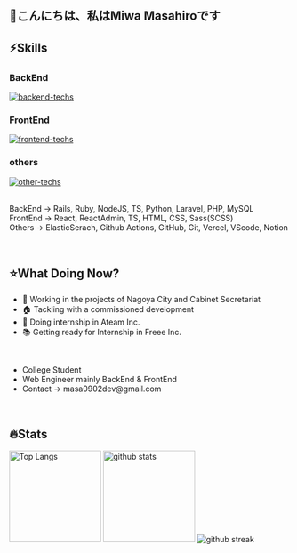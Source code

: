 <h2>👋こんにちは、私はMiwa Masahiroです</h2>


<section>
  <h1>⚡️Skills</h1>

  <div>
    <h3>BackEnd</h3>
    <a href="https://skillicons.dev">
      <img alt="backend-techs" src="https://skillicons.dev/icons?theme=light&perline=9&i=rails,ruby,ts,nodejs,py,laravel,php,mysql">
    </a>  
    <h3>FrontEnd</h3>
    <a href="https://skillicons.dev">
      <img alt="frontend-techs" src="https://skillicons.dev/icons?theme=light&perline=9&i=react,ts,html,css,sass">
    </a>
    <h3>others</h3>
    <a href="https://skillicons.dev">
      <img alt="other-techs" src="https://skillicons.dev/icons?theme=light&perline=9&i=elasticsearch,githubactions,github,git,vercel,vscode,notion">
    </a>
  </div>

  <br>
  
  <div>
      <p>
        BackEnd → Rails, Ruby, NodeJS, TS, Python, Laravel, PHP, MySQL<br>
        FrontEnd → React, ReactAdmin, TS, HTML, CSS, Sass(SCSS)<br>
        Others → ElasticSerach, Github Actions, GitHub, Git, Vercel, VScode, Notion<br>
      </p>
  </div>
  <br>
</section>


<section>  
  <h1>⭐️What Doing Now?</h1>
  <ul>
    <li>💼 Working in the projects of Nagoya City and Cabinet Secretariat</li>
    <li>🏠 Tackling with a commissioned development</li>
    <li>🏢 Doing internship in Ateam Inc.</li>
    <li>📚 Getting ready for Internship in Freee Inc.</li>
  </ul>
  <br>

  <ul>
    <li>College Student</li>
    <li>Web Engineer mainly BackEnd & FrontEnd</li>
    <li>Contact → masa0902dev@gmail.com</li>
  </ul>
  <br>
</section>



<section>
  <h1>🔥Stats</h1>
  
  <p align="left"> 
    <img alt="Top Langs" height="165px" src="https://github-readme-stats-ten-lilac-82.vercel.app/api/top-langs/?username=masa0902dev&layout=compact&show_icons=true&theme=onedark&count_private=true&size_weight=0.5&count_weight=0.5&hide=css,blade&title_color=FFD100&text_color=3AC0FF&border_radius=6&exclude_repo=ec-costco-resale,a-team-dev,ulucus,laravel-vercel-mysql-test">
    <!-- size_weight:byte count, count_weight:レポジトリが持つ割合 -->
    <!-- 除外→css:scssある, blade:phpある -->
    <!-- exclude_repo:特定のレポジトリを排除 -->
    <img alt="github stats" height="165px" src="https://github-readme-stats-ten-lilac-82.vercel.app/api?username=masa0902dev&theme=onedark&show_icons=true&count_private=true&title_color=FFD100&text_color=00AEFF&icon_color=FFD100&border_radius=6">
    <img alt="github streak" src="https://streak-stats.demolab.com/?user=masa0902dev&theme=highcontrast&card_height=160&starting_year=2023&date_format=[Y.]n.j">
  </p>

  <!-- 05/12/2024にWakaTimeをcursorに入れたので、十分な作業時間が記録されたら表示 -->
  <!--<a href="https://github.com/masa0902dev/github-readme-stats">
    <img align="center" width="800" src="https://github-readme-stats.vercel.app/api/wakatime?username=@masa0902dev&layout=compact" />
  </a>-->
</section>
